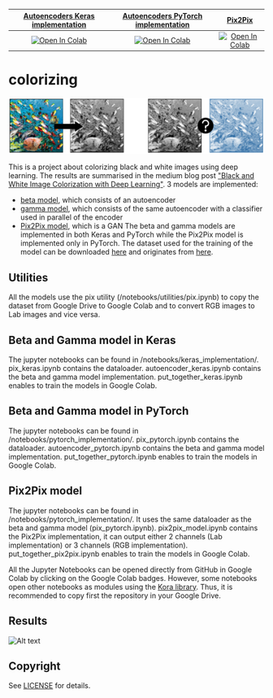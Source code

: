 | [Autoencoders Keras implementation](#beta-and-gamma-model-in-keras) | [Autoencoders PyTorch implementation](#beta-and-gamma-model-in-pytorch) | [Pix2Pix](#pix2pix-model) |
| :---: | :---: | :---: |
|[![Open In Colab](https://colab.research.google.com/assets/colab-badge.svg)](https://colab.research.google.com/github.com/guilbera/colorizing/blob/main/notebooks/keras_implementation/put_together_keras.ipynb) | [![Open In Colab](https://colab.research.google.com/assets/colab-badge.svg)](https://colab.research.google.com/github.com/guilbera/colorizing/blob/main/notebooks/pytorch_implementation/put_together_pytorch.ipynb) | [![Open In Colab](https://colab.research.google.com/assets/colab-badge.svg)](https://colab.research.google.com/github.com/guilbera/colorizing/blob/main/notebooks/pytorch_implementation/put_together_pix2pix.ipynb) |

# colorizing
![Alt text](B&W_color.png?raw=true)

This is a project about colorizing black and white images using deep learning. The results are summarised in the medium blog post ["Black and White Image Colorization with Deep Learning"][1]. 3 models are implemented:
* [beta model][2], which consists of an autoencoder
* [gamma model][2], which consists of the same autoencoder with a classifier used in parallel of the encoder
* [Pix2Pix model][3], which is a GAN
The beta and gamma models are implemented in both Keras and PyTorch while the Pix2Pix model is implemented only in PyTorch. The dataset used for the training of the model can be downloaded [here][4] and originates from [here][5].

## Utilities
All the models use the pix utility (/notebooks/utilities/pix.ipynb) to copy the dataset from Google Drive to Google Colab and to convert RGB images to Lab images and vice versa. 

## Beta and Gamma model in Keras
The jupyter notebooks can be found in /notebooks/keras_implementation/. pix_keras.ipynb contains the dataloader. autoencoder_keras.ipynb contains the beta and gamma model implementation. put_together_keras.ipynb enables to train the models in Google Colab.

## Beta and Gamma model in PyTorch
The jupyter notebooks can be found in /notebooks/pytorch_implementation/. pix_pytorch.ipynb contains the dataloader. autoencoder_pytorch.ipynb contains the beta and gamma model implementation. put_together_pytorch.ipynb enables to train the models in Google Colab.

## Pix2Pix model
The jupyter notebooks can be found in /notebooks/pytorch_implementation/. It uses the same dataloader as the beta and gamma model (pix_pytorch.ipynb). pix2pix_model.ipynb contains the Pix2Pix implementation, it can output either 2 channels (Lab implementation) or 3 channels (RGB implementation). put_together_pix2pix.ipynb enables to train the models in Google Colab.

All the Jupyter Notebooks can be opened directly from GitHub in Google Colab by clicking on the Google Colab badges. However, some notebooks open other notebooks as modules using the [Kora library][6]. Thus, it is recommended to copy first the repository in your Google Drive.

## Results
![Alt text](results.png?raw=true)

## Copyright
See [LICENSE](LICENSE) for details.

[1]: https://medium.com/p/53855922cda6/edit "Black and White Image Colorization with Deep Learning"
[2]: https://emilwallner.medium.com/colorize-b-w-photos-with-a-100-line-neural-network-53d9b4449f8d "How to colorize black & white photos with just 100 lines of neural network code"
[3]: https://arxiv.org/abs/1611.07004v3 "Image-to-Image Translation with Conditional Adversarial Networks"
[4]: https://drive.google.com/file/d/1hNXR_qPwNKS-z3xNQJ4fWlEWe-zES_nX/view?usp=sharing
[5]: https://www.floydhub.com/emilwallner/projects/color/43/data
[6]: https://medium.com/r/?url=https%3A%2F%2Fpypi.org%2Fproject%2Fkora%2F
